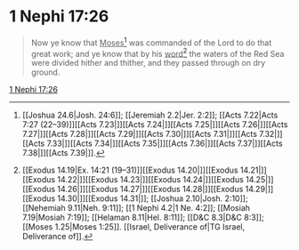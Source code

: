 # 1 Nephi 17:26

> Now ye know that <u>Moses</u>[^a] was commanded of the Lord to do that great work; and ye know that by his <u>word</u>[^b] the waters of the Red Sea were divided hither and thither, and they passed through on dry ground.

[1 Nephi 17:26](https://www.churchofjesuschrist.org/study/scriptures/bofm/1-ne/17?lang=eng&id=p26#p26)


[^a]: [[Joshua 24.6|Josh. 24:6]]; [[Jeremiah 2.2|Jer. 2:2]]; [[Acts 7.22|Acts 7:27 (22–39)]][[Acts 7.23|]][[Acts 7.24|]][[Acts 7.25|]][[Acts 7.26|]][[Acts 7.27|]][[Acts 7.28|]][[Acts 7.29|]][[Acts 7.30|]][[Acts 7.31|]][[Acts 7.32|]][[Acts 7.33|]][[Acts 7.34|]][[Acts 7.35|]][[Acts 7.36|]][[Acts 7.37|]][[Acts 7.38|]][[Acts 7.39|]].  
[^b]: [[Exodus 14.19|Ex. 14:21 (19–31)]][[Exodus 14.20|]][[Exodus 14.21|]][[Exodus 14.22|]][[Exodus 14.23|]][[Exodus 14.24|]][[Exodus 14.25|]][[Exodus 14.26|]][[Exodus 14.27|]][[Exodus 14.28|]][[Exodus 14.29|]][[Exodus 14.30|]][[Exodus 14.31|]]; [[Joshua 2.10|Josh. 2:10]]; [[Nehemiah 9.11|Neh. 9:11]]; [[1 Nephi 4.2|1 Ne. 4:2]]; [[Mosiah 7.19|Mosiah 7:19]]; [[Helaman 8.11|Hel. 8:11]]; [[D&C 8.3|D&C 8:3]]; [[Moses 1.25|Moses 1:25]]. [[Israel, Deliverance of|TG Israel, Deliverance of]].  
